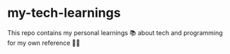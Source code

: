 # my-tech-learnings
This repo contains my personal learnings 📚 about tech and programming for my own reference 📖✨
